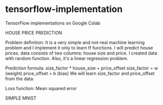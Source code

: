 # tensorflow-implementation
TensorFlow implementations on Google Colab

HOUSE PRICE PREDICTION

Problem definition: It is a very simple and not-real machine learning problem and I implement it only to learn tf functions. I will predict house prices. data consists of two columns: house size and price. I created data with random function. Also, it's a linear regression problem.

Prediction formula: size_factor * house_size + price_offset
size_factor = w (weight)
price_offset = b (bias)
We will learn size_factor and price_offset from the data.

Loss function: Mean squared error

SIMPLE MNIST
